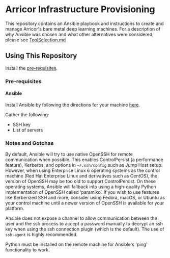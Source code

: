 # Arricor Infrastructure Provisioning

This repository contains an Ansible playbook and instructions to create and manage Arricor's bare metal deep learning machines. For a description of why Ansible was chosen and what other alternatives were considered, please see [ToolSelection.md](ToolSelection.md)

## Using This Repository

Install the [pre-requisites](#Pre-requisites).

### Pre-requisites

#### Ansible

Install Ansible by following the directions for your machine [here](https://docs.ansible.com/ansible/latest/installation_guide/intro_installation.html#installing-the-control-machine).

Gather the following:

- SSH key
- List of servers

### Notes and Gotchas

By default, Ansible will try to use native OpenSSH for remote communication when possible. This enables ControlPersist (a performance feature), Kerberos, and options in `~/.ssh/config` such as Jump Host setup. However, when using Enterprise Linux 6 operating systems as the control machine (Red Hat Enterprise Linux and derivatives such as CentOS), the version of OpenSSH may be too old to support ControlPersist. On these operating systems, Ansible will fallback into using a high-quality Python implementation of OpenSSH called ‘paramiko’. If you wish to use features like Kerberized SSH and more, consider using Fedora, macOS, or Ubuntu as your control machine until a newer version of OpenSSH is available for your platform.

Ansible does not expose a channel to allow communication between the user and the ssh process to accept a password manually to decrypt an ssh key when using the ssh connection plugin (which is the default). The use of `ssh-agent` is highly recommended.

Python must be installed on the remote machine for Ansible's 'ping' functionality to work.

